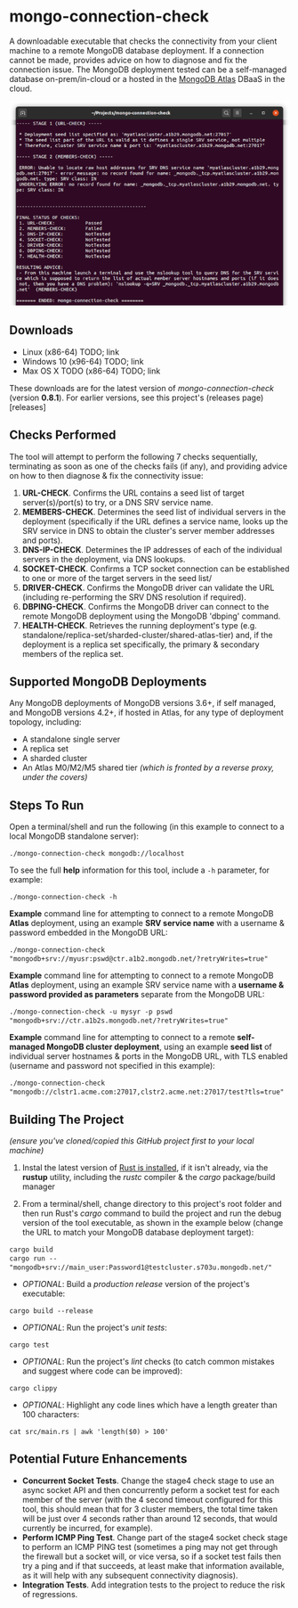 # mongo-connection-check

A downloadable executable that checks the connectivity from your client machine to a remote MongoDB database deployment. If a connection cannot be made, provides advice on how to diagnose and fix the connection issue. The MongoDB deployment tested can be a self-managed database on-prem/in-cloud or a hosted in the [MongoDB Atlas](https://www.mongodb.com/cloud/atlas) DBaaS in the cloud.

![Screenshot of the mongo-connection-check tool](.tool_pic.png)

## Downloads

 * Linux (x86-64) TODO; link
 * Windows 10 (x96-64) TODO; link
 * Max OS X TODO (x86-64) TODO; link

These downloads are for the latest version of _mongo-connection-check_ (version __0.8.1__). For earlier versions, see this project's (releases page)[releases]

## Checks Performed

The tool will attempt to perform the following 7 checks sequentially, terminating as soon as one of the checks fails (if any), and providing advice on how to then diagnose & fix the connectivity issue:
 1. __URL-CHECK__. Confirms the URL contains a seed list of target server(s)/port(s) to try, or a DNS SRV service name.
 2. __MEMBERS-CHECK__. Determines the seed list of individual servers in the deployment (specifically if the URL defines a service name, looks up the SRV service in DNS to obtain the cluster's server member addresses and ports).
 3. __DNS-IP-CHECK__. Determines the IP addresses of each of the individual servers in the deployment, via DNS lookups.
 4. __SOCKET-CHECK__. Confirms a TCP socket connection can be established to one or more of the target servers in the seed list/
 5. __DRIVER-CHECK__. Confirms the MongoDB driver can validate the URL (including re-performing the SRV DNS resolution if required).
 6. __DBPING-CHECK__. Confirms the MongoDB driver can connect to the remote MongoDB deployment using the MongoDB 'dbping' command.
 7. __HEALTH-CHECK__. Retrieves the running deployment's type (e.g. standalone/replica-set/sharded-cluster/shared-atlas-tier) and, if the deployment is a replica set specifically, the primary & secondary members of the replica set.

## Supported MongoDB Deployments

Any MongoDB deployments of MongoDB versions 3.6+, if self managed, and MongoDB versions 4.2+, if hosted in Atlas, for any type of deployment topology, including:
 * A standalone single server
 * A replica set
 * A sharded cluster
 * An Atlas M0/M2/M5 shared tier _(which is fronted by a reverse proxy, under the covers)_
 
## Steps To Run

Open a terminal/shell and run the following (in this example to connect to a local MongoDB standalone server):

```console
./mongo-connection-check mongodb://localhost
```

To see the full __help__ information for this tool, include a `-h` parameter, for example:

```console
./mongo-connection-check -h
```

__Example__ command line for attempting to connect to a remote MongoDB __Atlas__ deployment, using an example __SRV service name__ with a username & password embedded in the MongoDB URL:

```console
./mongo-connection-check "mongodb+srv://myusr:pswd@ctr.a1b2.mongodb.net/?retryWrites=true"
```

__Example__ command line for attempting to connect to a remote MongoDB __Atlas__ deployment, using an example SRV service name with a __username & password provided as parameters__ separate from the MongoDB URL:

```console
./mongo-connection-check -u mysyr -p pswd "mongodb+srv://ctr.a1b2s.mongodb.net/?retryWrites=true"
```

__Example__ command line for attempting to connect to a remote __self-managed MongoDB cluster deployment__, using an example __seed list__ of individual server hostnames & ports in the MongoDB URL, with TLS enabled (username and password not specified in this example):

```console
./mongo-connection-check "mongodb://clstr1.acme.com:27017,clstr2.acme.net:27017/test?tls=true"
```

## Building The Project

_(ensure you've cloned/copied this GitHub project first to your local machine)_

 1. Instal the latest version of [Rust is installed](https://www.rust-lang.org/tools/install), if it isn't already, via the __rustup__ utility, including the _rustc_ compiler & the _cargo_ package/build manager

 2. From a terminal/shell, change directory to this project's root folder and then run Rust's _cargo_ command to build the project and run the debug version of the tool executable, as shown in the example below (change the URL to match your MongoDB database deployment target):
 
```console
cargo build
cargo run -- "mongodb+srv://main_user:Password1@testcluster.s703u.mongodb.net/"
```

 * _OPTIONAL_: Build a _production release_ version of the project's executable:
```console
cargo build --release
```
 
 * _OPTIONAL_: Run the project's _unit tests_:
```console
cargo test
```
 
 * _OPTIONAL_: Run the project's _lint_ checks (to catch common mistakes and suggest where code can be improved):
```console
cargo clippy
```

 * _OPTIONAL_: Highlight any code lines which have a length greater than 100 characters:
```console
cat src/main.rs | awk 'length($0) > 100'
```

## Potential Future Enhancements

* __Concurrent Socket Tests__. Change the stage4 check stage to use an async socket API and then concurrently peform a socket test for each member of the server (with the 4 second timeout configured for this tool, this should mean that for 3 cluster members, the total time taken will be just over 4 seconds rather than around 12 seconds, that would currently be incurred, for example).
* __Perform ICMP Ping Test__. Change part of the stage4 socket check stage to perform an ICMP PING test (sometimes a ping may not get through the firewall but a socket will, or vice versa, so if a socket test fails then try a ping and if that succeeds, at least make that information available, as it will help with any subsequent connectivity diagnosis).
* __Integration Tests__. Add integration tests to the project to reduce the risk of regressions.

